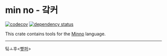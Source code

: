 # min no - 갘커

[![codecov](https://codecov.io/gh/nilaeus/minno-rs/branch/main/graph/badge.svg)](https://codecov.io/gh/nilaeus/minno-rs)
[![dependency status](https://deps.rs/repo/github/nilaeus/minno-rs/status.svg)](https://deps.rs/repo/github/nilaeus/minno-rs)

This crate contains tools for the [Minno](https://min.nilae.us) language.

<!-- TODO: Add docs -->

---

팈ㅗ후\<[빺퍼](https://birla.io)\>
